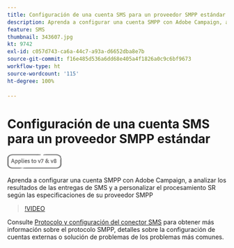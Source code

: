 ```yaml
---
title: Configuración de una cuenta SMS para un proveedor SMPP estándar
description: Aprenda a configurar una cuenta SMPP con Adobe Campaign, a analizar los resultados de las entregas de SMS y a personalizar el procesamiento SR según las especificaciones de su proveedor SMPP 
feature: SMS
thumbnail: 343607.jpg
kt: 9742
exl-id: c057d743-ca6a-44c7-a93a-d6652dba8e7b
source-git-commit: f16e485d536a6dd68e405a4f1826a0c9c6bf9673
workflow-type: ht
source-wordcount: '115'
ht-degree: 100%

---
```


# Configuración de una cuenta SMS para un proveedor SMPP estándar

![Aplicable a las versiones 7 y 8](../assets/V7-V8-stamp.png)

Aprenda a configurar una cuenta SMPP con Adobe Campaign, a analizar los resultados de las entregas de SMS y a personalizar el procesamiento SR según las especificaciones de su proveedor SMPP

>[!VIDEO](https://video.tv.adobe.com/v/343607?quality=12)

Consulte [Protocolo y configuración del conector SMS](https://experienceleague.adobe.com/docs/campaign-classic/using/sending-messages/sending-messages-on-mobiles/sms-protocol.html?lang=es#sending-messages) para obtener más información sobre el protocolo SMPP, detalles sobre la configuración de cuentas externas o solución de problemas de los problemas más comunes.
